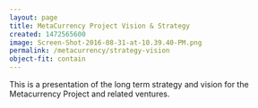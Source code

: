 ```yaml
---
layout: page
title: MetaCurrency Project Vision & Strategy
created: 1472565600
image: Screen-Shot-2016-08-31-at-10.39.40-PM.png
permalink: /metacurrency/strategy-vision
object-fit: contain
---
```

This is a presentation of the long term strategy and vision for the Metacurrency Project and related ventures.
